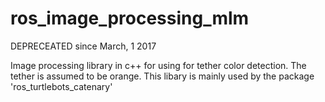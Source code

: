 # ros_image_processing_mlm

DEPRECEATED since March, 1 2017

Image processing library in c++ for using for tether color detection. The tether is assumed to be orange.
This libary is mainly used by the package 'ros_turtlebots_catenary'

